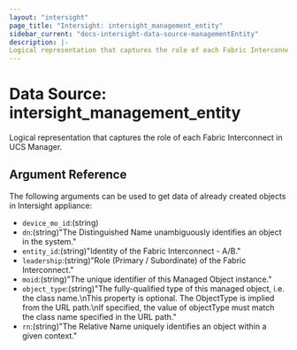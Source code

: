 ```yaml
---
layout: "intersight"
page_title: "Intersight: intersight_management_entity"
sidebar_current: "docs-intersight-data-source-managementEntity"
description: |-
Logical representation that captures the role of each Fabric Interconnect in UCS Manager.
---
```


# Data Source: intersight_management_entity
Logical representation that captures the role of each Fabric Interconnect in UCS Manager.
## Argument Reference
The following arguments can be used to get data of already created objects in Intersight appliance:
* `device_mo_id`:(string)
* `dn`:(string)"The Distinguished Name unambiguously identifies an object in the system."
* `entity_id`:(string)"Identity of the Fabric Interconnect - A/B."
* `leadership`:(string)"Role (Primary / Subordinate) of the Fabric Interconnect."
* `moid`:(string)"The unique identifier of this Managed Object instance."
* `object_type`:(string)"The fully-qualified type of this managed object, i.e. the class name.\nThis property is optional. The ObjectType is implied from the URL path.\nIf specified, the value of objectType must match the class name specified in the URL path."
* `rn`:(string)"The Relative Name uniquely identifies an object within a given context."
